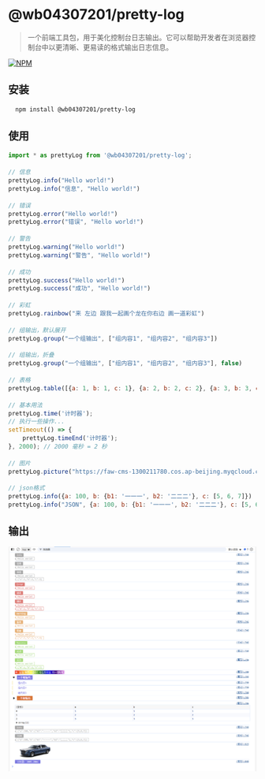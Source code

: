 # @wb04307201/pretty-log

> 一个前端工具包，用于美化控制台日志输出。它可以帮助开发者在浏览器控制台中以更清晰、更易读的格式输出日志信息。


[![NPM](https://nodei.co/npm/@wb04307201/pretty-log.png)](https://nodei.co/npm/@wb04307201/pretty-log/)

## 安装
```sh
  npm install @wb04307201/pretty-log
```

## 使用
```javascript
import * as prettyLog from '@wb04307201/pretty-log';

// 信息
prettyLog.info("Hello world!")
prettyLog.info("信息", "Hello world!")

// 错误
prettyLog.error("Hello world!")
prettyLog.error("错误", "Hello world!")

// 警告
prettyLog.warning("Hello world!")
prettyLog.warning("警告", "Hello world!")

// 成功
prettyLog.success("Hello world!")
prettyLog.success("成功", "Hello world!")

// 彩虹
prettyLog.rainbow("来 左边 跟我一起画个龙在你右边 画一道彩虹")

// 组输出，默认展开
prettyLog.group("一个组输出", ["组内容1", "组内容2", "组内容3"])

// 组输出，折叠
prettyLog.group("一个组输出", ["组内容1", "组内容2", "组内容3"], false)

// 表格
prettyLog.table([{a: 1, b: 1, c: 1}, {a: 2, b: 2, c: 2}, {a: 3, b: 3, c: 3}])

// 基本用法
prettyLog.time('计时器');
// 执行一些操作...
setTimeout(() => {
    prettyLog.timeEnd('计时器');
}, 2000); // 2000 毫秒 = 2 秒

// 图片
prettyLog.picture("https://faw-cms-1300211780.cos.ap-beijing.myqcloud.com/202405/51716773469593/1716773469593%E8%BD%A6%E5%9E%8B%E5%9B%BE4_1000x400.png", 0.2)

// json格式
prettyLog.info({a: 100, b: {b1: '一一一', b2: '二二二'}, c: [5, 6, 7]})
prettyLog.info("JSON", {a: 100, b: {b1: '一一一', b2: '二二二'}, c: [5, 6, 7]})
```
## 输出
![img.png](https://github.com/wb04307201/pretty-log/blob/master/img.png?raw=true)
